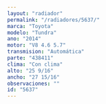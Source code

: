 ```yaml
---
layout: "radiador"
permalink: "/radiadores/5637/"
marca: "Toyota"
modelo: "Tundra"
ano: "2014"
motor: "V8 4.6 5.7"
transmision: "Automática"
parte: "438411"
clima: "Con clima"
alto: "25 9/16"
ancho: "27 15/16"
observaciones: ""
id: "5637"
---
```


